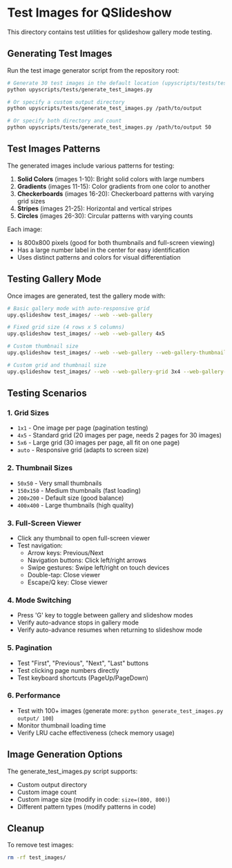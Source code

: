 # Test Images for QSlideshow

This directory contains test utilities for qslideshow gallery mode testing.

## Generating Test Images

Run the test image generator script from the repository root:

```bash
# Generate 30 test images in the default location (upyscripts/tests/test_images/)
python upyscripts/tests/generate_test_images.py

# Or specify a custom output directory
python upyscripts/tests/generate_test_images.py /path/to/output

# Or specify both directory and count
python upyscripts/tests/generate_test_images.py /path/to/output 50
```

## Test Images Patterns

The generated images include various patterns for testing:

1. **Solid Colors** (images 1-10): Bright solid colors with large numbers
2. **Gradients** (images 11-15): Color gradients from one color to another
3. **Checkerboards** (images 16-20): Checkerboard patterns with varying grid sizes
4. **Stripes** (images 21-25): Horizontal and vertical stripes
5. **Circles** (images 26-30): Circular patterns with varying counts

Each image:
- Is 800x800 pixels (good for both thumbnails and full-screen viewing)
- Has a large number label in the center for easy identification
- Uses distinct patterns and colors for visual differentiation

## Testing Gallery Mode

Once images are generated, test the gallery mode with:

```bash
# Basic gallery mode with auto-responsive grid
upy.qslideshow test_images/ --web --web-gallery

# Fixed grid size (4 rows x 5 columns)
upy.qslideshow test_images/ --web --web-gallery 4x5

# Custom thumbnail size
upy.qslideshow test_images/ --web --web-gallery --web-gallery-thumbnail-size 150x150

# Custom grid and thumbnail size
upy.qslideshow test_images/ --web --web-gallery-grid 3x4 --web-gallery-thumbnail-size 200x200
```

## Testing Scenarios

### 1. Grid Sizes
- `1x1` - One image per page (pagination testing)
- `4x5` - Standard grid (20 images per page, needs 2 pages for 30 images)
- `5x6` - Large grid (30 images per page, all fit on one page)
- `auto` - Responsive grid (adapts to screen size)

### 2. Thumbnail Sizes
- `50x50` - Very small thumbnails
- `150x150` - Medium thumbnails (fast loading)
- `200x200` - Default size (good balance)
- `400x400` - Large thumbnails (high quality)

### 3. Full-Screen Viewer
- Click any thumbnail to open full-screen viewer
- Test navigation:
  - Arrow keys: Previous/Next
  - Navigation buttons: Click left/right arrows
  - Swipe gestures: Swipe left/right on touch devices
  - Double-tap: Close viewer
  - Escape/Q key: Close viewer

### 4. Mode Switching
- Press 'G' key to toggle between gallery and slideshow modes
- Verify auto-advance stops in gallery mode
- Verify auto-advance resumes when returning to slideshow mode

### 5. Pagination
- Test "First", "Previous", "Next", "Last" buttons
- Test clicking page numbers directly
- Test keyboard shortcuts (PageUp/PageDown)

### 6. Performance
- Test with 100+ images (generate more: `python generate_test_images.py output/ 100`)
- Monitor thumbnail loading time
- Verify LRU cache effectiveness (check memory usage)

## Image Generation Options

The generate_test_images.py script supports:
- Custom output directory
- Custom image count
- Custom image size (modify in code: `size=(800, 800)`)
- Different pattern types (modify patterns in code)

## Cleanup

To remove test images:

```bash
rm -rf test_images/
```
